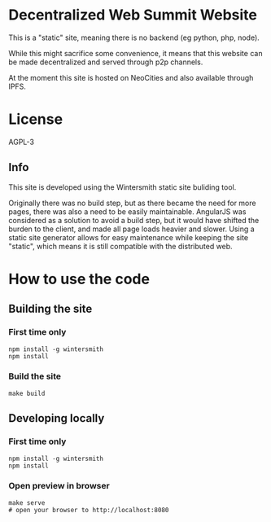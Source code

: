 # Decentralized Web Summit Website

This is a "static" site, meaning there is no backend (eg python, php, node).

While this might sacrifice some convenience, it means that this website can be made decentralized and served through p2p channels.

At the moment this site is hosted on NeoCities and also available through IPFS.

# License

AGPL-3


## Info

This site is developed using the Wintersmith static site buliding tool.

Originally there was no build step, but as there became the need for more pages,
there was also a need to be easily maintainable. AngularJS was considered as a
solution to avoid a build step, but it would have shifted the burden to the
client, and made all page loads heavier and slower. Using a static site generator
allows for easy maintenance while keeping the site "static", which means it is
still compatible with the distributed web.


# How to use the code

## Building the site

### First time only
```
npm install -g wintersmith
npm install
```

### Build the site
```
make build
```

## Developing locally

### First time only
```
npm install -g wintersmith
npm install
```

### Open preview in browser

```
make serve
# open your browser to http://localhost:8080
```
